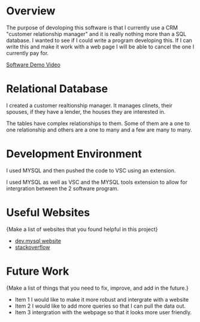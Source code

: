 # Overview
The purpose of devoloping this software is that I currently use a CRM "customer relationship manager" and it is really nothing more than a SQL database. I wanted to see if I could write a program developing this. If I can write this and make it work with a web page I will be able to cancel the one I currently pay for. 



[Software Demo Video](https://youtu.be/XpbW3IVOG-I)

# Relational Database

I created a customer realtionship manager. It manages clinets, their spouses, if they have a lender, the houses they are interested in. 

The tables have complex relationships to them. Some of them are a one to one relationship and others are a one to many and a few are many to many. 

# Development Environment

I used MYSQL and then pushed the code to VSC using an extension. 

I used MYSQL as well as VSC and the MYSQL tools extension to allow for intergration between the 2 software program. 

# Useful Websites

{Make a list of websites that you found helpful in this project}

- [dev.mysql website](https://dev.mysql.com/doc/refman/8.4/en/)
- [stackoverflow](https://stackoverflow.com/search?q=mysql+on+vsc&s=ee8a195a-ab97-419b-818b-a620d492c09f)

# Future Work

{Make a list of things that you need to fix, improve, and add in the future.}

- Item 1 I would like to make it more robust and intergrate with a website
- Item 2 I would like to add more queries so that I can pull the data out.
- Item 3 intergration with the webpage so that it looks more user friendly. 
